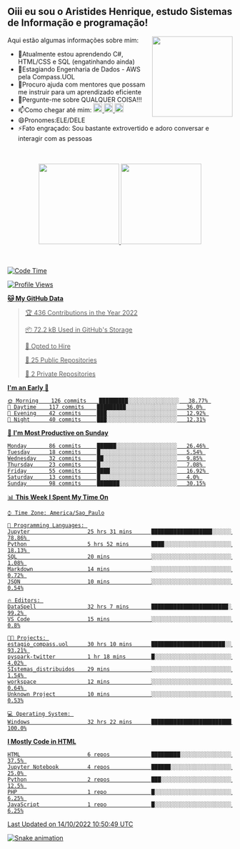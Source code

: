 ## Oiii eu sou o Aristides Henrique, estudo Sistemas de Informação e programação!

<div >
Aqui estão algumas informações sobre mim:<img align="right" height="180em" src="https://user-images.githubusercontent.com/97318481/177042589-45d62122-82a9-4a32-b3a7-87b322825b2f.png">
</div>

- 🌱Atualmente estou aprendendo C#, HTML/CSS e SQL (engatinhando ainda)
- 👯Estagiando Engenharia de Dados - AWS pela Compass.UOL
- 🤔Procuro ajuda com mentores que possam me instruir para um aprendizado eficiente
- 💬Pergunte-me sobre QUALQUER COISA!!!
- 📫Como chegar até mim:
  <a href="https://www.instagram.com/aryhenry/" target="_blank">
  <img src="https://img.shields.io/badge/-Instagram-%23E4405F?style=for-the-badge&logo=instagram&logoColor=black" height="20px">
  </a>
  <a href="https://www.linkedin.com/in/aristides-henrique/" target="_blank">
  <img src="https://img.shields.io/badge/-LinkedIn-%230077B5?style=for-the-badge&logo=linkedin&logoColor=black" height="20px">
  </a> 
  <a href="mailto:arihenriqueuna@gmail.com">
  <img src="https://img.shields.io/badge/-Gmail-%23333?style=for-the-badge&logo=gmail&logoColor=white" height="20px">
  </a>
- 😄Pronomes:ELE/DELE
- ⚡Fato engraçado: Sou bastante extrovertido e adoro conversar e interagir com as pessoas
<br/>
<br/>
<div align="center">
  <a href="https://github.com/arihenrique">
  <img height="180em" src="https://github-readme-stats.vercel.app/api?username=arihenrique&show_icons=true&theme=dracula&include_all_commits=true&count_private=true"/>
  <img height="180em" src="https://github-readme-stats.vercel.app/api/top-langs/?username=arihenrique&layout=compact&langs_count=7&theme=dracula"/>
</div><br/><br/>

<!--START_SECTION:waka-->
![Code Time](http://img.shields.io/badge/Code%20Time-200%20hrs%2039%20mins-blue)

![Profile Views](http://img.shields.io/badge/Profile%20Views-24-blue)

**🐱 My GitHub Data** 

> 🏆 436 Contributions in the Year 2022
 > 
> 📦 72.2 kB Used in GitHub's Storage 
 > 
> 💼 Opted to Hire
 > 
> 📜 25 Public Repositories 
 > 
> 🔑 2 Private Repositories  
 > 
**I'm an Early 🐤** 

```text
🌞 Morning    126 commits    █████████░░░░░░░░░░░░░░░░   38.77% 
🌇 Daytime    117 commits    █████████░░░░░░░░░░░░░░░░   36.0% 
🌃 Evening    42 commits     ███░░░░░░░░░░░░░░░░░░░░░░   12.92% 
🌙 Night      40 commits     ███░░░░░░░░░░░░░░░░░░░░░░   12.31%

```
📅 **I'm Most Productive on Sunday** 

```text
Monday       86 commits     ██████░░░░░░░░░░░░░░░░░░░   26.46% 
Tuesday      18 commits     █░░░░░░░░░░░░░░░░░░░░░░░░   5.54% 
Wednesday    32 commits     ██░░░░░░░░░░░░░░░░░░░░░░░   9.85% 
Thursday     23 commits     █░░░░░░░░░░░░░░░░░░░░░░░░   7.08% 
Friday       55 commits     ████░░░░░░░░░░░░░░░░░░░░░   16.92% 
Saturday     13 commits     █░░░░░░░░░░░░░░░░░░░░░░░░   4.0% 
Sunday       98 commits     ███████░░░░░░░░░░░░░░░░░░   30.15%

```


📊 **This Week I Spent My Time On** 

```text
⌚︎ Time Zone: America/Sao_Paulo

💬 Programming Languages: 
Jupyter                  25 hrs 31 mins      ███████████████████░░░░░░   78.86% 
Python                   5 hrs 52 mins       ████░░░░░░░░░░░░░░░░░░░░░   18.13% 
SQL                      20 mins             ░░░░░░░░░░░░░░░░░░░░░░░░░   1.08% 
Markdown                 14 mins             ░░░░░░░░░░░░░░░░░░░░░░░░░   0.72% 
JSON                     10 mins             ░░░░░░░░░░░░░░░░░░░░░░░░░   0.54%

🔥 Editors: 
DataSpell                32 hrs 7 mins       ████████████████████████░   99.2% 
VS Code                  15 mins             ░░░░░░░░░░░░░░░░░░░░░░░░░   0.8%

🐱‍💻 Projects: 
estagio_compass.uol      30 hrs 10 mins      ███████████████████████░░   93.21% 
pyspark-twitter          1 hr 18 mins        █░░░░░░░░░░░░░░░░░░░░░░░░   4.02% 
SIstemas_distribuidos    29 mins             ░░░░░░░░░░░░░░░░░░░░░░░░░   1.54% 
workspace                12 mins             ░░░░░░░░░░░░░░░░░░░░░░░░░   0.64% 
Unknown Project          10 mins             ░░░░░░░░░░░░░░░░░░░░░░░░░   0.53%

💻 Operating System: 
Windows                  32 hrs 22 mins      █████████████████████████   100.0%

```

**I Mostly Code in HTML** 

```text
HTML                     6 repos             █████████░░░░░░░░░░░░░░░░   37.5% 
Jupyter Notebook         4 repos             ██████░░░░░░░░░░░░░░░░░░░   25.0% 
Python                   2 repos             ███░░░░░░░░░░░░░░░░░░░░░░   12.5% 
PHP                      1 repo              █░░░░░░░░░░░░░░░░░░░░░░░░   6.25% 
JavaScript               1 repo              █░░░░░░░░░░░░░░░░░░░░░░░░   6.25%

```



 Last Updated on 14/10/2022 10:50:49 UTC
<!--END_SECTION:waka-->

![Snake animation](https://github.com/arihenrique/arihenrique/blob/output/github-contribution-grid-snake.svg)

